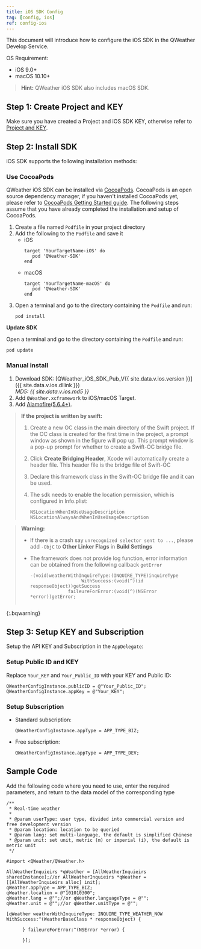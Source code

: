 ```yaml
---
title: iOS SDK Config
tag: [config, ios]
ref: config-ios
---
```


This document will introduce how to configure the iOS SDK in the QWeather Develop Service.

OS Requirement:

- iOS 9.0+
- macOS 10.10+

> **Hint:** QWeather iOS SDK also includes macOS SDK.

## Step 1: Create Project and KEY

Make sure you have created a Project and iOS SDK KEY, otherwise refer to [Project and KEY](/en/docs/configuration/project-and-key/).

## Step 2: Install SDK

iOS SDK supports the following installation methods:

### Use CocoaPods

QWeather iOS SDK can be installed via [CocoaPods](https://cocoapods.org/). CocoaPods is an open source dependency manager, if you haven't installed CocoaPods yet, please refer to [CocoaPods Getting Started guide](https://guides.cocoapods.org/using/getting-started.html). The following steps assume that you have already completed the installation and setup of CocoaPods.

1. Create a file named `Podfile` in your project directory
2. Add the following to the `Podfile` and save it
   - iOS
     ```
     target 'YourTargetName-iOS' do
        pod 'QWeather-SDK'
     end
     ```
   - macOS
     ```
     target 'YourTargetName-macOS' do
        pod 'QWeather-SDK'
     end
     ```
3. Open a terminal and go to the directory containing the `Podfile` and run:
   ```
   pod install
   ```

**Update SDK**

Open a terminal and go to the directory containing the `Podfile` and run:

```
pod update
```

### Manual install

1. Download SDK: [QWeather_iOS_SDK_Pub_V{{ site.data.v.ios.version }}]({{ site.data.v.ios.dllink }}) <br>*MD5: {{ site.data.v.ios.md5 }}*
2. Add `QWeather.xcframework` to iOS/macOS Target.
3. Add [Alamofire(5.6.4+)](https://github.com/Alamofire/Alamofire).

> **If the project is written by swift:**
>
> 1. Create a new OC class in the main directory of the Swift project. If the OC class is created for the first time in the project, a prompt window as shown in the figure will pop up. This prompt window is a pop-up prompt for whether to create a Swift-OC bridge file.
> 2. Click **Create Bridging Header**, Xcode will automatically create a header file. This header file is the bridge file of Swift-OC
> 3. Declare this framework class in the Swift-OC bridge file and it can be used.
> 4. The sdk needs to enable the location permission, which is configured in Info.plist:
> 
>    ```
>    NSLocationWhenInUseUsageDescription
>    NSLocationAlwaysAndWhenInUseUsageDescription
>    ```

> **Warning:**
>
> - If there is a crash say `unrecognized selector sent to ...`, please add `-ObjC` to **Other Linker Flags** in **Build Settings**
> - The framework does not provide log function, error information can be obtained from the following callback `getError` 
>  
>   ```objc
>   -(void)weatherWithInquireType:(INQUIRE_TYPE)inquireType
>                      WithSuccess:(void(^)(id responseObject))getSuccess
>                 faileureForError:(void(^)(NSError *error))getError;
> ```
{:.bqwarning}

## Step 3: Setup KEY and Subscription

Setup the API KEY and Subscription in the `AppDelegate`:

### Setup Public ID and KEY

Replace `Your_KEY` and `Your_Public_ID` with your KEY and Public ID:

```objc
QWeatherConfigInstance.publicID = @"Your_Public_ID";
QWeatherConfigInstance.appKey = @"Your_KEY";
```

### Setup Subscription

- Standard subscription:

    ```objc
    QWeatherConfigInstance.appType = APP_TYPE_BIZ;
    ```
- Free subscription:

    ```objc
    QWeatherConfigInstance.appType = APP_TYPE_DEV;
    ```

## Sample Code

Add the following code where you need to use, enter the required parameters, and return to the data model of the corresponding type
  
```objc
/**
 * Real-time weather
 *
 * @param userType: user type, divided into commercial version and free development version
 * @param location: location to be queried
 * @param lang: set multi-language, the default is simplified Chinese
 * @param unit: set unit, metric (m) or imperial (i), the default is metric unit
 */

#import <QWeather/QWeather.h>

AllWeatherInquieirs *qWeather = [AllWeatherInquieirs sharedInstance];//or AllWeatherInquieirs *qWeather = [[AllWeatherInquieirs alloc] init];
qWeather.appType = APP_TYPE_BIZ;
qWeather.location = @"101010300";
qWeather.lang = @"";//or qWeather.languageType = @"";
qWeather.unit = @"";//or qWeather.unitType = @"";

[qWeather weatherWithInquireType: INQUIRE_TYPE_WEATHER_NOW WithSuccess:^(WeatherBaseClass * responseObject) {

      } faileureForError:^(NSError *error) {

      }];
```
